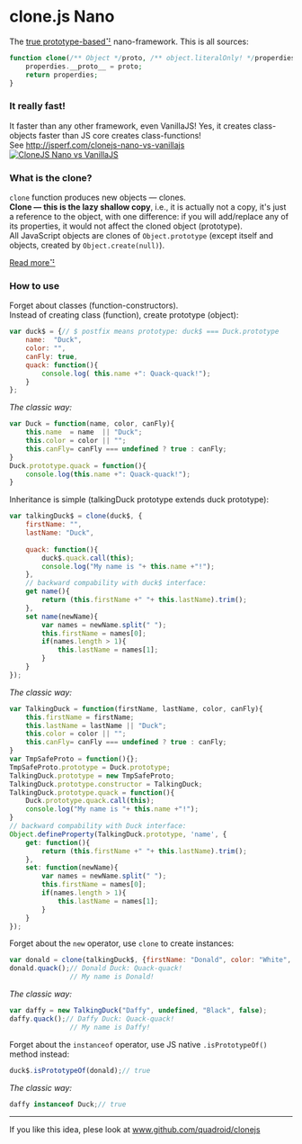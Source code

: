 clone.js Nano
=====

The [true prototype-based⠙](http://en.wikipedia.org/wiki/Prototype-based_programming) nano-framework.
This is all sources:
```php
function clone(/** Object */proto, /** object.literalOnly! */properdies){
    properdies.__proto__ = proto;
    return properdies;
}
```
### It really fast!

It faster than any other framework, even VanillaJS! Yes, it creates class-objects faster than JS core creates class-functions!  
See http://jsperf.com/clonejs-nano-vs-vanillajs
[![CloneJS Nano vs VanillaJS](http://habrastorage.org/storage2/a87/6e3/31d/a876e331d1f3caaa2d4002b958456d3a.png)](http://jsperf.com/clonejs-nano-vs-vanillajs)

### What is the clone?

`clone` function produces new objects — clones.  
**Clone — this is the lazy shallow copy**, i.e., it is actually not a copy, it's just a reference to the object,
with one difference: if you will add/replace any of its properties, it would not affect the cloned object (prototype).  
All JavaScript objects are clones of `Object.prototype` (except itself and objects, created by `Object.create(null)`). 

[Read more⠙](http://www.2ality.com/2011/11/javascript-classes.html)

### How to use

Forget about classes (function-constructors).    
Instead of creating class (function), create prototype (object):
```javascript
var duck$ = {// $ postfix means prototype: duck$ === Duck.prototype
    name:  "Duck",
    color: "",
    canFly: true,
    quack: function(){
        console.log( this.name +": Quack-quack!");
    }
};
```
*The classic way:*
```javascript
var Duck = function(name, color, canFly){
    this.name  = name  || "Duck";
    this.color = color || "";
    this.canFly= canFly === undefined ? true : canFly;  
}
Duck.prototype.quack = function(){
    console.log(this.name +": Quack-quack!");
}
```
Inheritance is simple (talkingDuck prototype extends duck prototype):
```javascript
var talkingDuck$ = clone(duck$, {
    firstName: "",
    lastName: "Duck",
    
    quack: function(){
        duck$.quack.call(this);
        console.log("My name is "+ this.name +"!");
    },
    // backward compability with duck$ interface:
    get name(){
        return (this.firstName +" "+ this.lastName).trim();
    },
    set name(newName){
        var names = newName.split(" ");
        this.firstName = names[0];
        if(names.length > 1){
            this.lastName = names[1];
        }
    }    
});
```
*The classic way:*
```javascript
var TalkingDuck = function(firstName, lastName, color, canFly){
    this.firstName = firstName;
    this.lastName = lastName || "Duck";
    this.color = color || "";
    this.canFly= canFly === undefined ? true : canFly;
}
var TmpSafeProto = function(){};
TmpSafeProto.prototype = Duck.prototype;
TalkingDuck.prototype = new TmpSafeProto;
TalkingDuck.prototype.constructor = TalkingDuck;
TalkingDuck.prototype.quack = function(){
    Duck.prototype.quack.call(this);
    console.log("My name is "+ this.name +"!");
}
// backward compability with Duck interface:
Object.defineProperty(TalkingDuck.prototype, 'name', {
    get: function(){
        return (this.firstName +" "+ this.lastName).trim();
    },
    set: function(newName){
        var names = newName.split(" ");
        this.firstName = names[0];
        if(names.length > 1){
            this.lastName = names[1];
        }
    }
});
```
Forget about the `new` operator, use `clone` to create instances:
```javascript
var donald = clone(talkingDuck$, {firstName: "Donald", color: "White", canFly: false});
donald.quack();// Donald Duck: Quack-quack! 
               // My name is Donald!
```
*The classic way:*
```javascript
var daffy = new TalkingDuck("Daffy", undefined, "Black", false);
daffy.quack();// Daffy Duck: Quack-quack! 
               // My name is Daffy!
```
Forget about the `instanceof` operator, use JS native `.isPrototypeOf()` method instead:
```javascript
duck$.isPrototypeOf(donald);// true
```
*The classic way:*
```javascript
daffy instanceof Duck;// true
```
----
If you like this idea, plese look at www.github.com/quadroid/clonejs
